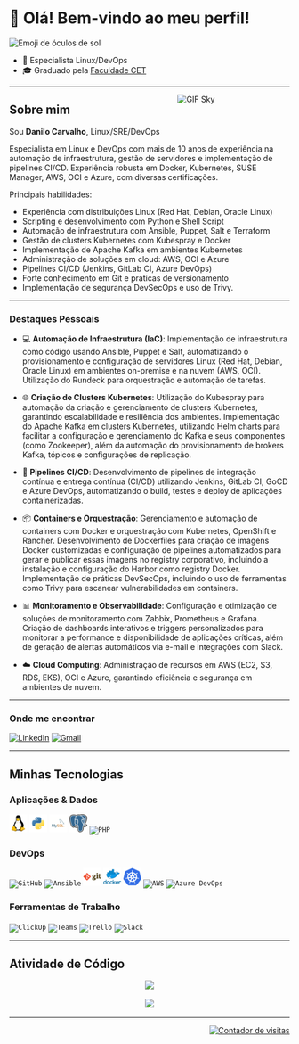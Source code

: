 # 👋 Olá! Bem-vindo ao meu perfil!

<img width="30" src="https://emojis.slackmojis.com/emojis/images/1531849430/4246/blob-sunglasses.gif?1531849430" alt="Emoji de óculos de sol" />

- 👷 Especialista Linux/DevOps
- 🎓 Graduado pela [Faculdade CET](http://www.cet.edu.br/)

---

<img align="right" width="40%" src="https://media2.giphy.com/media/xT3i1acWS2AQRKHgZi/giphy.gif" alt="GIF Sky" />

## Sobre mim

Sou **Danilo Carvalho**, Linux/SRE/DevOps

Especialista em Linux e DevOps com mais de 10 anos de experiência na automação de infraestrutura, gestão de servidores e implementação de pipelines CI/CD. Experiência robusta em Docker, Kubernetes, SUSE Manager, AWS, OCI e Azure, com diversas certificações.

Principais habilidades:

- Experiência com distribuições Linux (Red Hat, Debian, Oracle Linux)
- Scripting e desenvolvimento com Python e Shell Script
- Automação de infraestrutura com Ansible, Puppet, Salt e Terraform
- Gestão de clusters Kubernetes com Kubespray e Docker
- Implementação de Apache Kafka em ambientes Kubernetes
- Administração de soluções em cloud: AWS, OCI e Azure
- Pipelines CI/CD (Jenkins, GitLab CI, Azure DevOps)
- Forte conhecimento em Git e práticas de versionamento
- Implementação de segurança DevSecOps e uso de Trivy.

---

### Destaques Pessoais

- 💻 **Automação de Infraestrutura (IaC)**: Implementação de infraestrutura como código usando Ansible, Puppet e Salt, automatizando o provisionamento e configuração de servidores Linux (Red Hat, Debian, Oracle Linux) em ambientes on-premise e na nuvem (AWS, OCI). Utilização do Rundeck para orquestração e automação de tarefas.
  
- 🌐 **Criação de Clusters Kubernetes**: Utilização do Kubespray para automação da criação e gerenciamento de clusters Kubernetes, garantindo escalabilidade e resiliência dos ambientes. Implementação do Apache Kafka em clusters Kubernetes, utilizando Helm charts para facilitar a configuração e gerenciamento do Kafka e seus componentes (como Zookeeper), além da automação do provisionamento de brokers Kafka, tópicos e configurações de replicação.
  
- 🔄 **Pipelines CI/CD**: Desenvolvimento de pipelines de integração contínua e entrega contínua (CI/CD) utilizando Jenkins, GitLab CI, GoCD e Azure DevOps, automatizando o build, testes e deploy de aplicações containerizadas.

- 📦 **Containers e Orquestração**: Gerenciamento e automação de containers com Docker e orquestração com Kubernetes, OpenShift e Rancher. Desenvolvimento de Dockerfiles para criação de imagens Docker customizadas e configuração de pipelines automatizados para gerar e publicar essas imagens no registry corporativo, incluindo a instalação e configuração do Harbor como registry Docker. Implementação de práticas DevSecOps, incluindo o uso de ferramentas como Trivy para escanear vulnerabilidades em containers.

- 📊 **Monitoramento e Observabilidade**: Configuração e otimização de soluções de monitoramento com Zabbix, Prometheus e Grafana. Criação de dashboards interativos e triggers personalizados para monitorar a performance e disponibilidade de aplicações críticas, além de geração de alertas automáticos via e-mail e integrações com Slack.

- ☁️ **Cloud Computing**: Administração de recursos em AWS (EC2, S3, RDS, EKS), OCI e Azure, garantindo eficiência e segurança em ambientes de nuvem.

---

### Onde me encontrar

[![LinkedIn](https://img.shields.io/badge/LinkedIn-blue?style=for-the-badge&logo=LinkedIn)](https://www.linkedin.com/in/danilo-carvalhosilva/)
[![Gmail](https://img.shields.io/badge/-Gmail-c14438?style=for-the-badge&logo=Gmail&logoColor=white&link=mailto:dnlcesilva@gmail.com)](mailto:dnlcesilva@gmail.com)

---

## Minhas Tecnologias

### Aplicações & Dados

<code><img height="32" src="https://raw.githubusercontent.com/github/explore/80688e429a7d4ef2fca1e82350fe8e3517d3494d/topics/linux/linux.png" alt="Linux"/></code>
<code><img height="32" src="https://raw.githubusercontent.com/github/explore/80688e429a7d4ef2fca1e82350fe8e3517d3494d/topics/python/python.png" alt="Python"/></code>
<code><img height="32" src="https://raw.githubusercontent.com/github/explore/80688e429a7d4ef2fca1e82350fe8e3517d3494d/topics/mysql/mysql.png" alt="MySQL"/></code>
<code><img height="32" src="https://raw.githubusercontent.com/github/explore/80688e429a7d4ef2fca1e82350fe8e3517d3494d/topics/postgresql/postgresql.png" alt="PostgreSQL"/></code>
<code><img height="32" src="https://img.icons8.com/officel/2x/php-logo.png" alt="PHP"/></code>

### DevOps

<code><img height="32" src="https://cdn3.iconfinder.com/data/icons/inficons/512/github.png" alt="GitHub"/></code>
<code><img height="32" src="https://encrypted-tbn0.gstatic.com/images?q=tbn:ANd9GcRYD0S3KXHPLFz1n5nQI-I5M8q6_evgRRHFNA&usqp=CAU" alt="Ansible"/></code>
<code><img height="32" src="https://raw.githubusercontent.com/github/explore/80688e429a7d4ef2fca1e82350fe8e3517d3494d/topics/git/git.png" alt="Git"/></code>
<code><img height="32" src="https://raw.githubusercontent.com/github/explore/80688e429a7d4ef2fca1e82350fe8e3517d3494d/topics/docker/docker.png" alt="Docker"/></code>
<code><img height="32" src="https://raw.githubusercontent.com/github/explore/80688e429a7d4ef2fca1e82350fe8e3517d3494d/topics/kubernetes/kubernetes.png" alt="Kubernetes"/></code>
<code><img height="32" src="https://img.icons8.com/?size=80&id=mHi46t5vguiz&format=png" alt="AWS" width="30" /></code>
<code><img height="32" src="https://1000logos.net/wp-content/uploads/2024/08/Azure-DevOps-Logo.png" alt="Azure DevOps" width="30" /></code>


### Ferramentas de Trabalho

<code><img height="32" src="https://232924.apps.zdusercontent.com/232924/assets/1579259063-9eaa196f4d4eeff0ff0c915b800a9730/logo.png" alt="ClickUp"/></code>
<code><img height="32" src="https://img.icons8.com/color/2x/microsoft-teams.png" alt="Teams"/></code>
<code><img height="32" src="https://cdn.iconscout.com/icon/free/png-512/trello-6-569395.png" alt="Trello"/></code>
<code><img height="32" src="https://1000logos.net/wp-content/uploads/2021/06/Slack-logo.png" alt="Slack" width="30"/></code>

---

## Atividade de Código

<p align="center">
  <img src="https://github-readme-stats.vercel.app/api?username=dnlcesilva&show_icons=true&theme=blue-green" />
</p>
<p align="center">
  <img src="https://github-readme-stats.vercel.app/api/top-langs/?username=dnlcesilva&show_icons=true&theme=blue-green" />
</p>

---

<p align="right">
  <a href="https://badges.pufler.dev">
      <img src="https://badges.pufler.dev/visits/dnlcesilva/dnlcesilva" alt="Contador de visitas" />
   </a>
</p>
